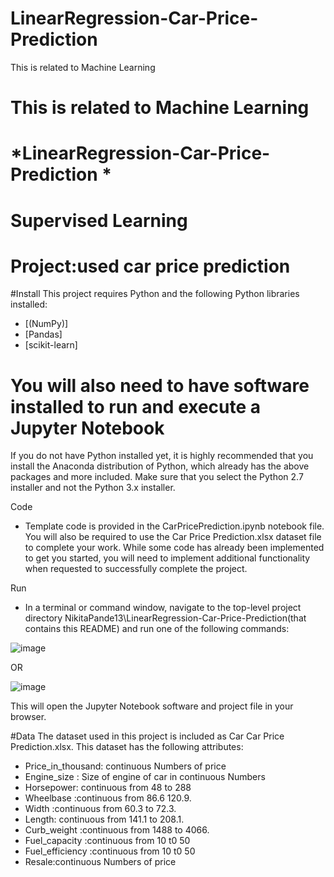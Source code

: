 # LinearRegression-Car-Price-Prediction
This is related to Machine Learning
# This is related to Machine Learning
# *LinearRegression-Car-Price-Prediction *
# Supervised Learning
# Project:used car price prediction

#Install
This project requires Python and the following Python libraries installed:

* [(NumPy)]
* [Pandas]
* [scikit-learn]

# You will also need to have software installed to run and execute a Jupyter Notebook
If you do not have Python installed yet, it is highly recommended that you install the Anaconda distribution of Python, which already has the above packages and more included. Make sure that you select the Python 2.7 installer and not the Python 3.x installer.

Code

* Template code is provided in the CarPricePrediction.ipynb notebook file. You will also be required to use the Car Price Prediction.xlsx dataset file to complete your work. While some code has already been implemented to get you started, you will need to implement additional functionality when requested to successfully complete the project.

Run

* In a terminal or command window, navigate to the top-level project directory NikitaPande13\LinearRegression-Car-Price-Prediction(that contains this README) and run one of the following commands:

![image](https://user-images.githubusercontent.com/106645403/173308447-24cd835d-c380-47dc-b82f-77649fc57483.png)

OR

![image](https://user-images.githubusercontent.com/106645403/173308529-21442197-f21e-466f-a3b6-1b5f73d7e72c.png)

This will open the Jupyter Notebook software and project file in your browser.

#Data
The dataset used in this project is included as Car Car Price Prediction.xlsx. This dataset has the following attributes:

* Price_in_thousand: continuous Numbers of price
* Engine_size : Size of engine of car in continuous Numbers
* Horsepower: continuous from 48 to 288
* Wheelbase :continuous from 86.6 120.9.
* Width :continuous from 60.3 to 72.3.
* Length: continuous from 141.1 to 208.1.
* Curb_weight :continuous from 1488 to 4066.
* Fuel_capacity :continuous from 10 t0 50
* Fuel_efficiency :continuous from 10 t0 50
* Resale:continuous Numbers of price
